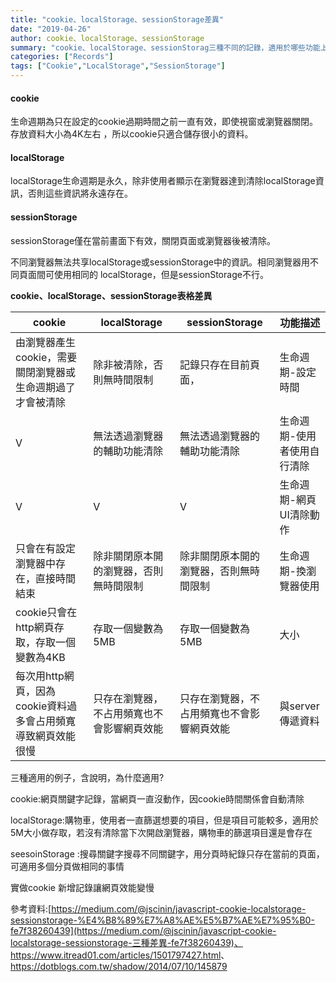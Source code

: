 ```yaml
---
title: "cookie、localStorage、sessionStorage差異"
date: "2019-04-26"
author: cookie、localStorage、sessionStorage
summary: "cookie、localStorage、sessionStorag三種不同的記錄，適用於哪些功能上"
categories: ["Records"]
tags: ["Cookie","LocalStorage","SessionStorage"]
---
```


#### cookie

生命週期為只在設定的cookie過期時間之前一直有效，即使視窗或瀏覽器關閉。 存放資料大小為4K左右 ，所以cookie只適合儲存很小的資料。



#### localStorage

localStorage生命週期是永久，除非使用者顯示在瀏覽器達到清除localStorage資訊，否則這些資訊將永遠存在。



#### sessionStorage

sessionStorage僅在當前畫面下有效，關閉頁面或瀏覽器後被清除。



不同瀏覽器無法共享localStorage或sessionStorage中的資訊。相同瀏覽器用不同頁面間可使用相同的 localStorage，但是sessionStorage不行。



**cookie、localStorage、sessionStorage表格差異**

| cookie          | localStorage         | sessionStorage   | 功能描述                                |
| ----------------------- | ------------------------- | ------------------------------------------------ | --------------------------------------- |
| 由瀏覽器產生cookie，需要關閉瀏覽器或生命週期過了才會被清除 | 除非被清除，否則無時間限制 | 記錄只存在目前頁面， | 生命週期-設定時間                           |
| V | 無法透過瀏覽器的輔助功能清除 | 無法透過瀏覽器的輔助功能清除 | 生命週期-使用者使用自行清除 |
| V | V                                      | V | 生命週期-網頁UI清除動作 |
| 只會在有設定瀏覽器中存在，直接時間結束 | 除非關閉原本開的瀏覽器，否則無時間限制 | 除非關閉原本開的瀏覽器，否則無時間限制 | 生命週期-換瀏覽器使用 |
| cookie只會在http網頁存取，存取一個變數為4KB | 存取一個變數為5MB         | 存取一個變數為5MB |大小|
| 每次用http網頁，因為cookie資料過多會占用頻寬導致網頁效能很慢 | 只存在瀏覽器，不占用頻寬也不會影響網頁效能 | 只存在瀏覽器，不占用頻寬也不會影響網頁效能 | 與server傳遞資料                        |



三種適用的例子，含說明，為什麼適用?

cookie:網頁關鍵字記錄，當網頁一直沒動作，因cookie時間關係會自動清除

localStorage:購物車，使用者一直篩選想要的項目，但是項目可能較多，適用於5M大小做存取，若沒有清除當下次開啟瀏覽器，購物車的篩選項目還是會存在

seesoinStorage :搜尋關鍵字搜尋不同關鍵字，用分頁時紀錄只存在當前的頁面，可適用多個分頁做相同的事情



實做cookie 新增記錄讓網頁效能變慢



參考資料:[https://medium.com/@jscinin/javascript-cookie-localstorage-sessionstorage-%E4%B8%89%E7%A8%AE%E5%B7%AE%E7%95%B0-fe7f38260439](https://medium.com/@jscinin/javascript-cookie-localstorage-sessionstorage-三種差異-fe7f38260439)、<https://www.itread01.com/articles/1501797427.html>、<https://dotblogs.com.tw/shadow/2014/07/10/145879>